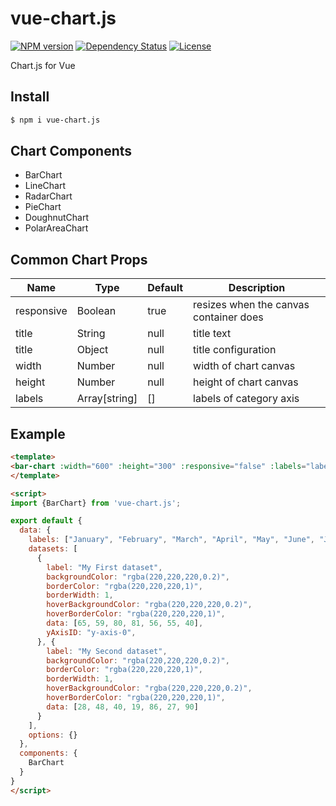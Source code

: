 # vue-chart.js

[![NPM version][npm-image]][npm-url]
[![Dependency Status][david-image]][david-url]
[![License][license-image]][license-url]

Chart.js for Vue

## Install

``` bash
$ npm i vue-chart.js
```

## Chart Components

* BarChart
* LineChart
* RadarChart
* PieChart
* DoughnutChart
* PolarAreaChart

## Common Chart Props

| Name | Type | Default | Description |
| --- | --- | --- | --- |
| responsive | Boolean | true | resizes when the canvas container does |
| title | String | null | title text |
| title | Object | null | title configuration |
| width | Number | null | width of chart canvas |
| height | Number | null | height of chart canvas |
| labels | Array[string] | [] | labels of category axis |

## Example

``` html
<template>
<bar-chart :width="600" :height="300" :responsive="false" :labels="labels" :datasets="datasets" :options="options"></bar-chart>
</template>

<script>
import {BarChart} from 'vue-chart.js';

export default {
  data: {
    labels: ["January", "February", "March", "April", "May", "June", "July"],
    datasets: [
      {
        label: "My First dataset",
        backgroundColor: "rgba(220,220,220,0.2)",
        borderColor: "rgba(220,220,220,1)",
        borderWidth: 1,
        hoverBackgroundColor: "rgba(220,220,220,0.2)",
        hoverBorderColor: "rgba(220,220,220,1)",
        data: [65, 59, 80, 81, 56, 55, 40],
        yAxisID: "y-axis-0",
      }, {
        label: "My Second dataset",
        backgroundColor: "rgba(220,220,220,0.2)",
        borderColor: "rgba(220,220,220,1)",
        borderWidth: 1,
        hoverBackgroundColor: "rgba(220,220,220,0.2)",
        hoverBorderColor: "rgba(220,220,220,1)",
        data: [28, 48, 40, 19, 86, 27, 90]
      }
    ],
    options: {}
  },
  components: {
    BarChart
  }
}
</script>
```


[npm-image]: https://img.shields.io/npm/v/vue-chart.js.svg?style=flat-square
[npm-url]: https://npmjs.org/package/vue-chart.js
[david-image]: http://img.shields.io/david/hanai/vue-chart.js.svg?style=flat-square
[david-url]: https://david-dm.org/hanai/vue-chart.js
[license-image]: http://img.shields.io/npm/l/vue-chart.js.svg?style=flat-square
[license-url]: ./LICENSE
